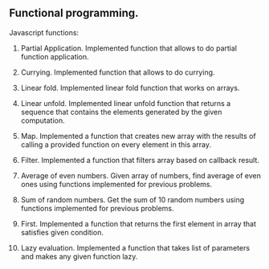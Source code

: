 Functional programming.
------------------------------------------------------------------------------------------------------------------

Javascript functions:

1) Partial Application.
Implemented function that allows to do partial function application.

2) Currying.
Implemented function that allows to do currying.

3) Linear fold.
Implemented linear fold function that works on arrays.

4) Linear unfold.
Implemented linear unfold function that returns a sequence that contains the elements generated 
by the given computation.

5) Map.
Implemented a function that creates new array with the results of calling a provided function on 
every element in this array.

6) Filter.
Implemented a function that filters array based on callback result.

7) Average of even numbers.
Given array of numbers, find average of even ones using functions implemented for previous 
problems.

8) Sum of random numbers.
Get the sum of 10 random numbers using functions implemented for previous problems.

9) First.
Implemented a function that returns the first element in array that satisfies given condition.

10) Lazy evaluation.
Implemented a function that takes list of parameters and makes any given function lazy.
